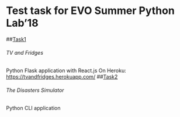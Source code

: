 # Test task for EVO Summer Python Lab’18

##[Task1](https://github.com/TanyaRyabokon/Test-task/tree/master/task1) 
###### TV and Fridges
Python Flask application with React.js
On Heroku: https://tvandfridges.herokuapp.com/
##[Task2](https://github.com/TanyaRyabokon/Test-task/tree/master/task2)
###### The Disasters Simulator
Python CLI application

